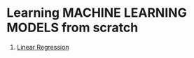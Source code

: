 # Learning **MACHINE LEARNING MODELS** from scratch
1. [Linear Regression](https://youtube.com/playlist?list=PLfFghEzKVmjsxY5ciwh27IyxuFymb798X&feature=shared)